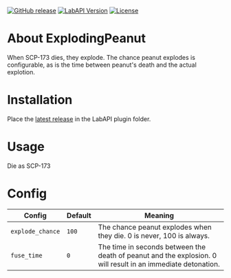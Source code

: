﻿[![GitHub release](https://flat.badgen.net/github/release/FrikandelbroodjeCommunity/ExplodingPeanut-LabAPI/)](https://github.com/FrikandelbroodjeCommunity/ExplodingPeanut-LabAPI/releases/latest)
[![LabAPI Version](https://flat.badgen.net/static/LabAPI%20Version/v1.1.3)](https://github.com/northwood-studios/LabAPI)
[![License](https://flat.badgen.net/github/license/FrikandelbroodjeCommunity/ExplodingPeanut-LabAPI/)](https://github.com/FrikandelbroodjeCommunity/ExplodingPeanut-LabAPI/blob/master/LICENSE)

# About ExplodingPeanut

When SCP-173 dies, they explode. The chance peanut explodes is configurable, as is the time between peanut's death and
the actual explotion.

# Installation

Place the [latest release](https://github.com/gamendegamer321/CameraSystem-LabAPI/releases/latest) in the LabAPI plugin
folder.

# Usage

Die as SCP-173

# Config

| Config             | Default | Meaning                                                                                                                              |
|--------------------|---------|--------------------------------------------------------------------------------------------------------------------------------------|
| `explode_chance`   | `100`   | The chance peanut explodes when they die. 0 is never, 100 is always.                                                                 |
| `fuse_time`        | `0`     | The time in seconds between the death of peanut and the explosion. 0 will result in an immediate detonation.                         |
